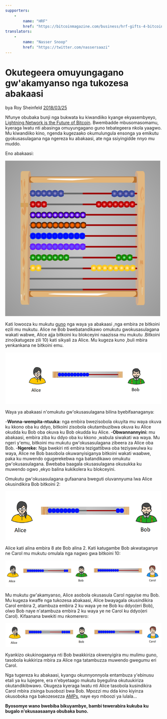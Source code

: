 ```yaml
---
supporters: 
    - 
        name: "HRF"
        href: "https://bitcoinmagazine.com/business/hrf-gifts-4-bitcoin-to-bitcoin-projects"
translators: 
    - 
        name: "Nasser Snoop"
        href: "https://twitter.com/nassersaazi"
---
```

# Okutegeera omuyungagano gw'akamyanso nga tukozesa abakaasi

bya Roy Sheinfeld [2018/03/25](https://medium.com/breez-technology/understanding-lightning-network-using-an-abacus-daad8dc4cf4bs)

<LanguageDropdown/>


Nfunye obubaka bunji nga bukwata ku kiwandiiko kyange ekyasembyeyo, [Lightning Network is the Future of Bitcoin](https://medium.com/@kingonly/the-future-of-bitcoin-3187aefe2746). Bwembadde mbusomasomamu, kyeraga lwatu nti abasinga omuyungagano guno tebategeera nkola yaagwo. Mu kiwandiiko kino, ngenda kugezaako okumulungula ensonga ya emikutu gyokusasulagana nga ngereza ku abakaasi, ate nga ssiyingidde nnyo mu muddo.

Eno abakaasi:

![](./abacus.png)

Kati lowooza ku mukutu [guno](https://cointelegraph.com/explained/lightning-network-explained#block-5) nga waya ya abakaasi ,nga embira ze bitkoini ezili mu mukutu. Alice ne Bob bwebatandikawo omukutu gwokusasulagana wakati wabwe, Alice ajja bitkoini ku blokceyini naazissa mu mukutu .Bitkoini zino(katugeze zili 10) kati sikyali za Alice. Mu kugeza kuno ,buli mbira yenkankana ne bitkoini emu.

![](./alice-bob-1.png)

Waya ya abakaasi n'omukutu gw'okusasulagana bilina byebifaanaganya:

-**Wonna-wempita-ntuuka:** nga embira bwezisobola okuyita mu waya okuva ku kkono oba ku ddyo, bitkoini zisobola okutambuzibwa okuva ku Alice okudda ku Bob oba okuva ku Bob okudda ku Alice.
-**Obwannannyini:** mu abakaasi, embira ziba ku ddyo oba ku kkono ,wabula siwakati wa waya. Mu ngeri y'emu, bitkoini mu mukutu gw'okusasulagana zibeera za Alice oba Bob.
-**Ngereke:** Nga bwekiri nti embira tezigattibwa oba teziyawulwa ku waya, Alice ne Bob basobola okuwanyisiganya bitkoini wakati waabwe, paka ku muwendo ogugerekebwa nga batandikawo omukutu gw'okusasulagana. Bwebaba baagala okusasulagana okusukka ku muwendo ogwo ,ekyo balina kukikolera ku blokceyini.

Omukutu gw'okusasulagana gufaanana bweguti oluvannyuma lwa Alice okusindikira Bob bitkoini 2:

![](./alice-bob-2.png)

Alice kati alina embira 8 ate Bob alina 2. Kati katugambe Bob akwataganye ne Carol mu mukutu omulala nga nagwo gwa bitkoini 10:

![](./alice-bob-carol-1.png)

Mu mukutu gw'akamyanso, Alice asobola okusasula Carol ngayise mu Bob. Mu kugeza kwaffe nga tukozesa abakaasi, Alice bwayagala okusindikira Carol embira 2, atambuza embira 2 ku waya ye ne Bob ku ddyo(eri Bob), olwo Bob naye n'atambuza embira 2 ku waya ye ne Carol ku ddyo(eri Carol). Kifaanana bwekiti mu nkomerero:

![](./alice-bob-carol-2.png)

Kyankizo okukinogaanya nti Bob bwakkiriza okwenyigira mu mulimu guno, tasobola kukkiriza mbira za Alice nga tatambuzza muwendo gwegumu eri Carol.

Nga tugereza ku abakaasi, kyangu okunnyonnyola entambuza y'ebinusu etali ya ku lujegere, era n'ebyetaago mukutu byegulina okutuukiriza okutandikibwawo. Okugeza kyeraga lwatu nti Alice tasobola kusindikira Carol mbira zisinga busobozi bwa Bob. Mpozzi mu dda kino kiyinza okusoboka nga bakozesezza [AMPs](https://bitcoinist.com/atomic-multi-path-help-bitcoin-become-formidable-payment-instrument/), naye eyo mboozi ya lulala...

**Byosomye wano bwebiba bikuyambye, bambi tewerabira kukuba ku bugalo n'okusaasaanya obubaka buno.**
